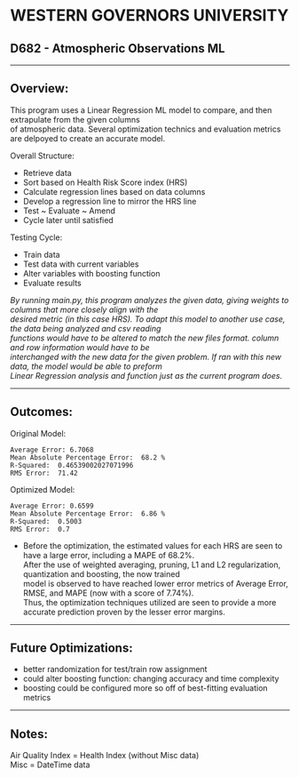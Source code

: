 
# WESTERN GOVERNORS UNIVERSITY

## D682 - Atmospheric Observations ML

--- 

## Overview:
  
This program uses a Linear Regression ML model to compare, and then extrapulate from the given columns  
of atmospheric data. Several optimization technics and evaluation metrics are delpoyed to create an accurate model.


Overall Structure:
- Retrieve data
- Sort based on Health Risk Score index (HRS)
- Calculate regression lines based on data columns
- Develop a regression line to mirror the HRS line
- Test ~ Evaluate ~ Amend
- Cycle later until satisfied

Testing Cycle:
- Train data
- Test data with current variables
- Alter variables with boosting function
- Evaluate results 

*By running main.py, this program analyzes the given data, giving weights to columns that more closely align with the  
desired metric (in   this case HRS). To adapt this model to another use case, the data being analyzed and csv reading  
functions would have to be altered to match the new files format. column and row information would have to be  
interchanged with the new data for the given problem. If ran with this new data, the model would be able to preform  
Linear Regression analysis and function just as the current program does.*

---

## Outcomes:
Original Model:
```
Average Error: 6.7068
Mean Absolute Percentage Error:  68.2 %
R-Squared:  0.46539002027071996
RMS Error:  71.42 
```
Optimized Model:
```
Average Error: 0.6599
Mean Absolute Percentage Error:  6.86 %
R-Squared:  0.5003
RMS Error:  0.7 
```
*  Before the optimization, the estimated values for each HRS are seen to have a large error, including a MAPE of 68.2%.  
After the use of weighted averaging, pruning, L1 and L2 regularization, quantization and boosting, the now trained  
model is observed to have reached lower error metrics of Average Error, RMSE, and MAPE (now with a score of 7.74%).  
Thus, the optimization techniques utilized are seen to provide a more accurate prediction proven by the lesser error margins.

---

## Future Optimizations:
 - better randomization for test/train row assignment
 - could alter boosting function: changing accuracy and time complexity
 - boosting could be configured more so off of best-fitting evaluation metrics
 
---

## Notes:
Air Quality Index = Health Index (without Misc data)  
Misc = DateTime data  
